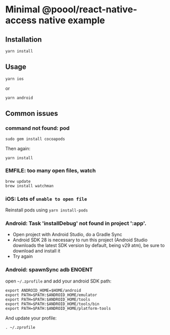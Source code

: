 # Minimal @poool/react-native-access native example

## Installation

```
yarn install
```

## Usage

```
yarn ios
```

or

```
yarn android
```

## Common issues

### command not found: pod

```
sudo gem install cocoapods
```

Then again:

```
yarn install
```

### EMFILE: too many open files, watch

```
brew update
brew install watchman
```

### iOS: Lots of `unable to open file`

Reinstall pods using `yarn install-pods`

### Android: Task 'installDebug' not found in project ':app'.

- Open project with Android Studio, do a Gradle Sync
- Android SDK 28 is necessary to run this project (Android Studio downloads the latest SDK version by default, being v29 atm), be sure to download and install it
- Try again

### Android: spawnSync adb ENOENT

open `~/.zprofile` and add your android SDK path:

```
export ANDROID_HOME=$HOME/android
export PATH=$PATH:$ANDROID_HOME/emulator
export PATH=$PATH:$ANDROID_HOME/tools
export PATH=$PATH:$ANDROID_HOME/tools/bin
export PATH=$PATH:$ANDROID_HOME/platform-tools
```

And update your profile:

```
. ~/.zprofile
```
